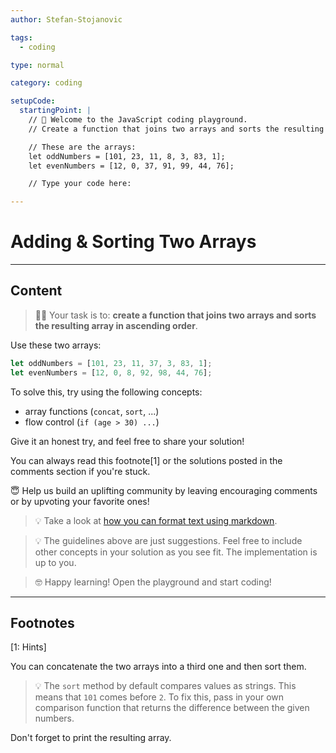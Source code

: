 ```yaml
---
author: Stefan-Stojanovic

tags:
  - coding

type: normal

category: coding

setupCode:
  startingPoint: |
    // 👋 Welcome to the JavaScript coding playground.
    // Create a function that joins two arrays and sorts the resulting array in ascending order

    // These are the arrays:
    let oddNumbers = [101, 23, 11, 8, 3, 83, 1];
    let evenNumbers = [12, 0, 37, 91, 99, 44, 76];

    // Type your code here:

---
```


# Adding & Sorting Two Arrays

---

## Content

> 👩‍💻 Your task is to: **create a function that joins two arrays and sorts the resulting array in ascending order**.

Use these two arrays:
```javascript
let oddNumbers = [101, 23, 11, 37, 3, 83, 1];
let evenNumbers = [12, 0, 8, 92, 98, 44, 76];
```

To solve this, try using the following concepts:
- array functions (`concat`, `sort`, ...)
- flow control (`if (age > 30) ...`)

Give it an honest try, and feel free to share your solution!

You can always read this footnote[1] or the solutions posted in the comments section if you're stuck.

😇 Help us build an uplifting community by leaving encouraging comments or by upvoting your favorite ones!

> 💡 Take a look at [how you can format text using markdown](https://www.enki.com/glossary/general/markdown-formatting).

> 💡 The guidelines above are just suggestions. Feel free to include other concepts in your solution as you see fit. The implementation is up to you.

> 🤓 Happy learning! Open the playground and start coding!


---

## Footnotes

[1: Hints]

You can concatenate the two arrays into a third one and then sort them.

> 💡 The `sort` method by default compares values as strings. This means that `101` comes before `2`. To fix this, pass in your own comparison function that returns the difference between the given numbers. 

Don't forget to print the resulting array.
